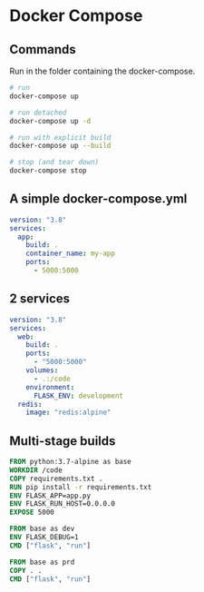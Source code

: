 # Docker Compose

## Commands

Run in the folder containing the docker-compose.

```bash
# run
docker-compose up

# run detached
docker-compose up -d

# run with explicit build
docker-compose up --build

# stop (and tear down)
docker-compose stop
```

## A simple docker-compose.yml

```yml
version: "3.8"
services:
  app:
    build: .
    container_name: my-app
    ports:
      - 5000:5000
```

## 2 services

```yml
version: "3.8"
services:
  web:
    build: .
    ports:
      - "5000:5000"
    volumes:
      - .:/code
    environment:
      FLASK_ENV: development
  redis:
    image: "redis:alpine"
```

## Multi-stage builds

```Dockerfile
FROM python:3.7-alpine as base
WORKDIR /code
COPY requirements.txt .
RUN pip install -r requirements.txt
ENV FLASK_APP=app.py
ENV FLASK_RUN_HOST=0.0.0.0
EXPOSE 5000

FROM base as dev
ENV FLASK_DEBUG=1
CMD ["flask", "run"]

FROM base as prd
COPY . .
CMD ["flask", "run"]
```